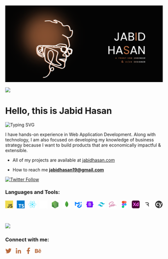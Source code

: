 
<p align="center">
<a href="https://www.jabidhasan.com/" target="_blank">
    <img
      src="https://github.com/jabid-19/jabid-19/blob/main/banner.png?raw=true"
      alt="jabid-19"
    />
    <a/>
  </p>
  
 
  
![](https://komarev.com/ghpvc/?username=jabid-19&color=7b4c30)

<h1 align="left">Hello, this is Jabid Hasan</h1>
  
![Typing SVG](https://readme-typing-svg.demolab.com?font=Fira+Code&size=25&pause=1000&color=B76A3D&vCenter=true&multiline=true&width=800&lines=A+passionate+front-end+developer+and+UI%2FUX+designer)
  
  <p>I have hands-on experience in Web Application Development. Along with technology, I am also focused on developing my knowledge of business strategy because I want to build products that are economically impactful & extensible.</p>
  
  

  - All of my projects are available at [jabidhasan.com](jabidhasan.com) 
  
  - How to reach me **jabidhasan19@gmail.com**
  
  
 [![Twitter Follow](https://img.shields.io/twitter/follow/jabid_19?color=%237b4c30&logo=twitter&style=for-the-badge)](https://twitter.com/jabid_19)

  
  <h3 align="left">Languages and Tools:</h3>
  
  
 <p align="left">
      <img
        src="https://raw.githubusercontent.com/jabid-19/jabid-19/main/images/js.webp"
        alt="js"
        width="25"
        height="25"
      />
    &nbsp;
     <img
        src="https://raw.githubusercontent.com/jabid-19/jabid-19/main/images/ts.webp"
        alt="ts"
        width="25"
        height="25"
      />
    &nbsp;
      <img
        src="https://raw.githubusercontent.com/jabid-19/jabid-19/main/images/react.webp"
        alt="reactjs"
        width="25"
        height="25"
      />
    &nbsp;
      <img
        src="https://raw.githubusercontent.com/jabid-19/jabid-19/main/images/next-js.webp"
        alt="nextjs"
        width="25"
        height="25"
      />
    &nbsp;
      <img
        src="https://raw.githubusercontent.com/jabid-19/jabid-19/main/images/node.webp"
        alt="nodejs"
        width="25"
        height="25"
      />
    &nbsp;
      <img
        src="https://raw.githubusercontent.com/jabid-19/jabid-19/main/images/mongo.webp"
        alt="mongo"
        width="25"
        height="25"
      />
    &nbsp; 
      <img
        src="https://raw.githubusercontent.com/jabid-19/jabid-19/main/images/mui.webp"
        alt="mui"
        width="25"
        height="25"
      />
    &nbsp;
      <img
        src="https://raw.githubusercontent.com/jabid-19/jabid-19/main/images/bootstrap.webp"
        alt="bootstrap"
        width="25"
        height="25"
      />
    &nbsp;
          <img
        src="https://raw.githubusercontent.com/jabid-19/jabid-19/main/images/tailwind.webp"
        alt="tailwind"
        width="25"
        height="25"
      />
    &nbsp;
      <img
        src="https://raw.githubusercontent.com/jabid-19/jabid-19/main/images/sass.png"
        alt="sass"
        width="25"
        height="25"
      />
    &nbsp;
      <img
        src="https://raw.githubusercontent.com/jabid-19/jabid-19/main/images/figma.webp"
        alt="figma"
        width="25"
        height="25"
      />
    &nbsp;
      <img
        src="https://raw.githubusercontent.com/jabid-19/jabid-19/main/images/xd.webp"
        alt="xd"
        width="25"
        height="25"
      />    
    &nbsp;
      <img
        src="https://raw.githubusercontent.com/jabid-19/jabid-19/main/images/rive.png"
        alt="rive"
        width="25"
        height="25"
      />
    &nbsp;
      <img
        src="https://raw.githubusercontent.com/jabid-19/jabid-19/main/images/cypress.webp"
        alt="cypress"
        width="25"
        height="25"
      />
  </p>
  
  <br/>

![](https://github-readme-stats.vercel.app/api/top-langs/?username=jabid-19&theme=dark&hide_border=false&include_all_commits=true&count_private=true&layout=compact)
 
  <h3 align="left">Connect with me:</h3>
  <p align="left">
    <a href="https://twitter.com/jabid_19" target="blank"
      ><img
        align="center"
        src="https://github.com/jabid-19/jabid-19/blob/main/images/contacts/twitter.png?raw=true"
        alt="Twitter"
        height="20"
        width="20"
    /></a>
    &nbsp;
    <a href="https://linkedin.com/in/jabid-hasan" target="blank"
      ><img
        align="center"
        src="https://github.com/jabid-19/jabid-19/blob/main/images/contacts/linkedin.png?raw=true"
        alt="LinkedIn"
        height="20"
        width="20"
    /></a>
    &nbsp;
    <a href="https://fb.com/jabid19" target="blank"
      ><img
        align="center"
        src="https://github.com/jabid-19/jabid-19/blob/main/images/contacts/fb.png?raw=true"
        alt="Facebook"
        height="20"
        width="20"
    /></a>
    &nbsp;
    <a href="https://www.behance.net/jabidhasan" target="_blank"
      ><img
        align="center"
        src="https://github.com/jabid-19/jabid-19/blob/main/images/contacts/behance.png?raw=true"
        alt="Behance"
        height="20"
        width="20"
    /></a>
  </p>
  
  
  </br>
